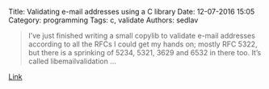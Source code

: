 Title: Validating e-mail addresses using a C library
Date: 12-07-2016 15:05
Category: programming
Tags: c, validate
Authors: sedlav

> I’ve just finished writing a small copylib to validate e-mail addresses according to all the RFCs I could get my hands on; mostly RFC 5322, but there is a sprinking of 5234, 5321, 3629 and 6532 in there too. It’s called libemailvalidation ...

[Link](https://tecnocode.co.uk/2016/12/07/validating-e-mail-addresses/)
